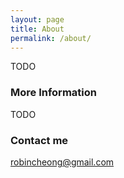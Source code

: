 ```yaml
---
layout: page
title: About
permalink: /about/
---
```


TODO

### More Information

TODO

### Contact me

[robincheong@gmail.com](mailto:robincheong@gmail.com)
